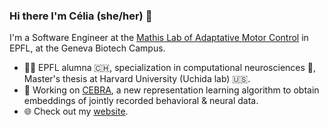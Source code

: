 ### Hi there I'm Célia (she/her) 👋 

I'm a Software Engineer at the [Mathis Lab of Adaptative Motor Control](http://www.mackenziemathislab.org/) in EPFL, at the Geneva Biotech Campus. 

- 👩‍🎓 EPFL alumna 🇨🇭, specialization in computational neurosciences 🧠, Master's thesis at Harvard University (Uchida lab) 🇺🇸.
- 🦓 Working on [CEBRA](https://cebra.ai/), a new representation learning algorithm to obtain embeddings of jointly recorded behavioral & neural data.
- 🌐 Check out my [website](https://celiabenquet.netlify.app/).

<!--
**CeliaBenquet/CeliaBenquet** is a ✨ _special_ ✨ repository because its `README.md` (this file) appears on your GitHub profile.

Here are some ideas to get you started:

- 🔭 I’m currently working on ...
- 🌱 I’m currently learning ...
- 👯 I’m looking to collaborate on ...
- 🤔 I’m looking for help with ...
- 💬 Ask me about ...
- 📫 How to reach me: ...
- 😄 Pronouns: ...
- ⚡ Fun fact: ...
-->

 <!-- ![Anurag's GitHub stats](https://github-readme-stats-git-masterrstaa-rickstaa.vercel.app/api?username=Neclow&count_private=true)" --->

<!-- ![Top Langs](https://github-readme-stats.vercel.app/api/top-langs/?username=CeliaBenquet&layout=compact&hide=m&size_weight=0.5&count_weight=0.5)

<!---
